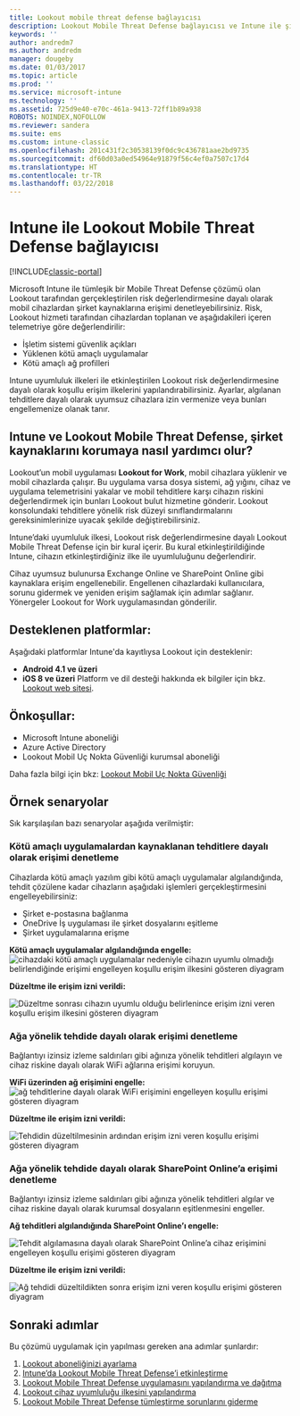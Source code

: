 ```yaml
---
title: Lookout mobile threat defense bağlayıcısı
description: Lookout Mobile Threat Defense bağlayıcısı ve Intune ile şirket kaynaklarına erişimi cihaz, ağ ve uygulama riskine dayalı olarak koruyun.
keywords: ''
author: andredm7
ms.author: andredm
manager: dougeby
ms.date: 01/03/2017
ms.topic: article
ms.prod: ''
ms.service: microsoft-intune
ms.technology: ''
ms.assetid: 725d9e40-e70c-461a-9413-72ff1b89a938
ROBOTS: NOINDEX,NOFOLLOW
ms.reviewer: sandera
ms.suite: ems
ms.custom: intune-classic
ms.openlocfilehash: 201c431f2c30538139f0dc9c436781aae2bd9735
ms.sourcegitcommit: df60d03a0ed54964e91879f56c4ef0a7507c17d4
ms.translationtype: HT
ms.contentlocale: tr-TR
ms.lasthandoff: 03/22/2018
---
```

# <a name="lookout-mobile-threat-defense-connector-with-intune"></a>Intune ile Lookout Mobile Threat Defense bağlayıcısı

[!INCLUDE[classic-portal](../includes/classic-portal.md)]

Microsoft Intune ile tümleşik bir Mobile Threat Defense çözümü olan Lookout tarafından gerçekleştirilen risk değerlendirmesine dayalı olarak mobil cihazlardan şirket kaynaklarına erişimi denetleyebilirsiniz. Risk, Lookout hizmeti tarafından cihazlardan toplanan ve aşağıdakileri içeren telemetriye göre değerlendirilir:
- İşletim sistemi güvenlik açıkları
- Yüklenen kötü amaçlı uygulamalar
- Kötü amaçlı ağ profilleri

Intune uyumluluk ilkeleri ile etkinleştirilen Lookout risk değerlendirmesine dayalı olarak koşullu erişim ilkelerini yapılandırabilirsiniz. Ayarlar, algılanan tehditlere dayalı olarak uyumsuz cihazlara izin vermenize veya bunları engellemenize olanak tanır.

## <a name="how-do-intune-and-lookout-mobile-threat-defense-help-protect-company-resources"></a>Intune ve Lookout Mobile Threat Defense, şirket kaynaklarını korumaya nasıl yardımcı olur?
Lookout’un mobil uygulaması **Lookout for Work**, mobil cihazlara yüklenir ve mobil cihazlarda çalışır. Bu uygulama varsa dosya sistemi, ağ yığını, cihaz ve uygulama telemetrisini yakalar ve mobil tehditlere karşı cihazın riskini değerlendirmek için bunları Lookout bulut hizmetine gönderir. Lookout konsolundaki tehditlere yönelik risk düzeyi sınıflandırmalarını gereksinimlerinize uyacak şekilde değiştirebilirsiniz.  

Intune’daki uyumluluk ilkesi, Lookout risk değerlendirmesine dayalı Lookout Mobile Threat Defense için bir kural içerir. Bu kural etkinleştirildiğinde Intune, cihazın etkinleştirdiğiniz ilke ile uyumluluğunu değerlendirir.

Cihaz uyumsuz bulunursa Exchange Online ve SharePoint Online gibi kaynaklara erişim engellenebilir. Engellenen cihazlardaki kullanıcılara, sorunu gidermek ve yeniden erişim sağlamak için adımlar sağlanır. Yönergeler Lookout for Work uygulamasından gönderilir.

## <a name="supported-platforms"></a>Desteklenen platformlar:
Aşağıdaki platformlar Intune'da kayıtlıysa Lookout için desteklenir:
* **Android 4.1 ve üzeri**
* **iOS 8 ve üzeri** Platform ve dil desteği hakkında ek bilgiler için bkz. [Lookout web sitesi](https://personal.support.lookout.com/hc/articles/114094140253).

## <a name="prerequisites"></a>Önkoşullar:
* Microsoft Intune aboneliği
* Azure Active Directory
* Lookout Mobil Uç Nokta Güvenliği kurumsal aboneliği  

Daha fazla bilgi için bkz: [Lookout Mobil Uç Nokta Güvenliği](https://www.lookout.com/products/mobile-endpoint-security)

## <a name="sample-scenarios"></a>Örnek senaryolar
Sık karşılaşılan bazı senaryolar aşağıda verilmiştir:

### <a name="control-access-based-on-threats-from-malicious-apps"></a>Kötü amaçlı uygulamalardan kaynaklanan tehditlere dayalı olarak erişimi denetleme
Cihazlarda kötü amaçlı yazılım gibi kötü amaçlı uygulamalar algılandığında, tehdit çözülene kadar cihazların aşağıdaki işlemleri gerçekleştirmesini engelleyebilirsiniz:
* Şirket e-postasına bağlanma
* OneDrive İş uygulaması ile şirket dosyalarını eşitleme
* Şirket uygulamalarına erişme

**Kötü amaçlı uygulamalar algılandığında engelle:**
![cihazdaki kötü amaçlı uygulamalar nedeniyle cihazın uyumlu olmadığı belirlendiğinde erişimi engelleyen koşullu erişim ilkesini gösteren diyagram](../media/mtp/malicious-apps-blocked.png)

**Düzeltme ile erişim izni verildi:**

![Düzeltme sonrası cihazın uyumlu olduğu belirlenince erişim izni veren koşullu erişim ilkesini gösteren diyagram](../media/mtp/malicious-apps-unblocked.png)

### <a name="control-access-based-on-threat-to-network"></a>Ağa yönelik tehdide dayalı olarak erişimi denetleme
Bağlantıyı izinsiz izleme saldırıları gibi ağınıza yönelik tehditleri algılayın ve cihaz riskine dayalı olarak WiFi ağlarına erişimi koruyun.

**WiFi üzerinden ağ erişimini engelle:**
![ağ tehditlerine dayalı olarak WiFi erişimini engelleyen koşullu erişimi gösteren diyagram](../media/mtp/network-wifi-blocked.png)

**Düzeltme ile erişim izni verildi:**

![Tehdidin düzeltilmesinin ardından erişim izni veren koşullu erişimi gösteren diyagram](../media/mtp/network-wifi-unblocked.png)
### <a name="control-access-to-sharepoint-online-based-on-threat-to-network"></a>Ağa yönelik tehdide dayalı olarak SharePoint Online’a erişimi denetleme

Bağlantıyı izinsiz izleme saldırıları gibi ağınıza yönelik tehditleri algılar ve cihaz riskine dayalı olarak kurumsal dosyaların eşitlenmesini engeller.

**Ağ tehditleri algılandığında SharePoint Online’ı engelle:**

![Tehdit algılamasına dayalı olarak SharePoint Online’a cihaz erişimini engelleyen koşullu erişimi gösteren diyagram](../media/mtp/network-spo-blocked.png)


**Düzeltme ile erişim izni verildi:**

![Ağ tehdidi düzeltildikten sonra erişim izni veren koşullu erişimi gösteren diyagram](../media/mtp/network-spo-unblocked.png)

## <a name="next-steps"></a>Sonraki adımlar
Bu çözümü uygulamak için yapılması gereken ana adımlar şunlardır:
1.  [Lookout aboneliğinizi ayarlama](setup-your-lookout-mtd-subscription.md)
2.  [Intune’da Lookout Mobile Threat Defense’i etkinleştirme](enable-lookout-mtd-connection.md)
3.  [Lookout Mobile Threat Defense uygulamasını yapılandırma ve dağıtma](configure-deploy-lookout-for-work-app.md)
4.  [Lookout cihaz uyumluluğu ilkesini yapılandırma](create-lookout-device-compliance-policy.md)
5.  [Lookout Mobile Threat Defense tümleştirme sorunlarını giderme](/intune-classic/troubleshoot/device-threat-protection-troubleshooting)
